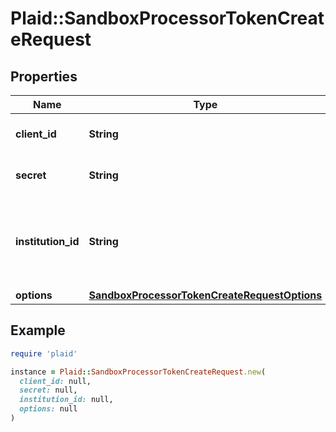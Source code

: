 # Plaid::SandboxProcessorTokenCreateRequest

## Properties

| Name | Type | Description | Notes |
| ---- | ---- | ----------- | ----- |
| **client_id** | **String** | Your Plaid API &#x60;client_id&#x60;. | [optional] |
| **secret** | **String** | Your Plaid API &#x60;secret&#x60;. | [optional] |
| **institution_id** | **String** | The ID of the institution the Item will be associated with |  |
| **options** | [**SandboxProcessorTokenCreateRequestOptions**](SandboxProcessorTokenCreateRequestOptions.md) |  | [optional] |

## Example

```ruby
require 'plaid'

instance = Plaid::SandboxProcessorTokenCreateRequest.new(
  client_id: null,
  secret: null,
  institution_id: null,
  options: null
)
```

